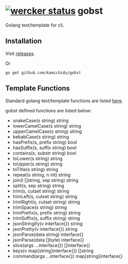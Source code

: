 [![wercker status](https://app.wercker.com/status/d37295c64db82503ca25194333bab9d4/s/master "wercker status")](https://app.wercker.com/project/byKey/d37295c64db82503ca25194333bab9d4)
gobst
========================================================================================================================
Golang text/template for cli.

Installation
------------------------------------------------------------------------------------------------------------------------
Visit [releases](https://github.com/kamichidu/gobst/releases).

Or

```
go get github.com/kamichidu/gobst
```

Template Functions
------------------------------------------------------------------------------------------------------------------------
Standard golang text/template functions are listed [here](https://golang.org/pkg/text/template/#hdr-Functions).

gobst defined functions are listed below:

- snakeCase(s string) string
- lowerCamelCase(s string) string
- upperCamelCase(s string) string
- kebabCase(s string) string
- hasPrefix(s, prefix string) bool
- hasSuffix(s, suffix string) bool
- contains(s, substr string) bool
- toLower(s string) string
- toUpper(s string) string
- toTitle(s string) string
- repeat(s string, n int) string
- join(l []string, sep string) string
- split(s, sep string) string
- trim(s, cutset string) string
- trimLeft(s, cutset string) string
- trimRight(s, cutset string) string
- trimSpace(s string) string
- trimPrefix(s, prefix string) string
- trimSuffix(s, suffix string) string
- jsonStringify(v interface{}) string
- jsonPretty(v interface{}) string
- jsonParse(data string) interface{}
- jsonParse(data []byte) interface{}
- slice(args ...interface{}) []interface{}
- keys(v map[string]interface{}) []string
- command(args ...interface{}) map[string]interface{}
